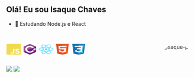 ## Olá! Eu sou Isaque Chaves


- 🌱 Estudando Node.js e React
 
 ##
 
<div style="display: inline_block"><br>
  <img align="center" alt="Isaque-Js" height="30" width="40" src="https://raw.githubusercontent.com/devicons/devicon/master/icons/javascript/javascript-plain.svg">
  <img align="center" alt="Isaque-Csharp" height="30" width="40" src="https://raw.githubusercontent.com/devicons/devicon/master/icons/csharp/csharp-original.svg">
  <img align="center" alt="Isaque-React" height="30" width="40" src="https://raw.githubusercontent.com/devicons/devicon/master/icons/react/react-original.svg">
  <img align="center" alt="Isaque-HTML" height="30" width="40" src="https://raw.githubusercontent.com/devicons/devicon/master/icons/html5/html5-original.svg">
  <img align="center" alt="Isaque-CSS" height="30" width="40" src="https://raw.githubusercontent.com/devicons/devicon/master/icons/css3/css3-original.svg">
  <img align="right" alt="Isaque-pic" height="150" style="border-radius:50px;" src="https://instagram.fcpq17-1.fna.fbcdn.net/v/t51.2885-19/212744737_788695528508413_3998335905645762633_n.jpg?stp=dst-jpg_s150x150&_nc_ht=instagram.fcpq17-1.fna.fbcdn.net&_nc_cat=101&_nc_ohc=bEzWZqM5c2YAX9TgksH&edm=AOQ1c0wBAAAA&ccb=7-5&oh=00_AfDBZVGmf-unX21HzfjrvnKzTJFCaiWpyo5B5S5xPeCaLQ&oe=63F6C7B9&_nc_sid=8fd12b?width=676&height=676">
</div>


##

<div>
<a href="https://www.linkedin.com/in/isaque-chaves-b12118253/" target="_blank"><img src="https://img.shields.io/badge/-LinkedIn-%230077B5?style=for-the-badge&logo=linkedin&logoColor=white" target="_blank"></a> 
  <a href = "mailto:isaquechaves10500@gmail.com"><img src="https://img.shields.io/badge/-Gmail-%23333?style=for-the-badge&logo=gmail&logoColor=white" target="_blank"></a>
  
  
</div>
